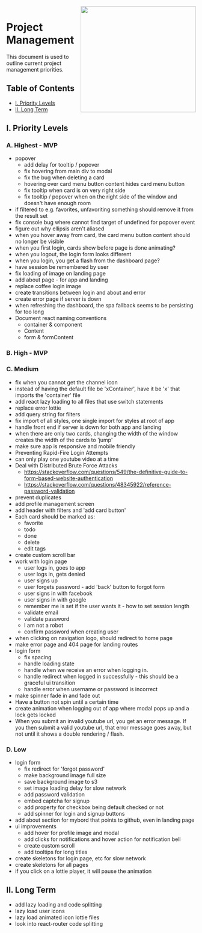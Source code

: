 <img align="right" width="306" height="282" src="https://github.com/jimmy-e/mybord/blob/master/etc/assets/projectManagement.jpg">

# Project Management

This document is used to outline current project management priorities.

## Table of Contents

* [I. Priority Levels](#i-priority-levels)   
* [II. Long Term](#ii-long-term)   

## I. Priority Levels

### A. Highest - MVP

  * popover
    * add delay for tooltip / popover
    * fix hovering from main div to modal
    * fix the bug when deleting a card
    * hovering over card menu button content hides card menu button
    * fix tooltip when card is on very right side
    * fix tooltip / popover when on the right side of the window and doesn't have enough room
  * if filtered to e.g. favorites, unfavoriting something should remove it from the result set
  * fix console bug where cannot find target of undefined for popover event
  * figure out why ellipsis aren't aliased
  * when you hover away from card, the card menu button content should no longer be visible
  * when you first login, cards show before page is done animating? 
  * when you logout, the login form looks different
  * when you login, you get a flash from the dashboard page?
  * have session be remembered by user
  * fix loading of image on landing page
  * add about page - for app and landing
  * replace coffee login image
  * create transitions between login and about and error
  * create error page if server is down  
  * when refreshing the dashboard, the spa fallback seems to be persisting for too long
  * Document react naming conventions
    - container & component
    - Content
    - form & formContent

### B. High - MVP

### C. Medium

  * fix when you cannot get the channel icon
  * instead of having the default file be 'xContainer', have it be 'x' that imports the
   'container' file
  * add react lazy loading to all files that use switch statements
  * replace error lottie
  * add query string for filters
  * fix import of all styles, one single import for styles at root of app
  * handle front end if server is down for both app and landing
  * when there are only two cards, changing the width of the window creates the width of the
   cards to 'jump'
  * make sure app is responsive and mobile friendly
  * Preventing Rapid-Fire Login Attempts 
  * can only play one youtube video at a time
  * Deal with Distributed Brute Force Attacks
    * https://stackoverflow.com/questions/549/the-definitive-guide-to-form-based-website-authentication
    * https://stackoverflow.com/questions/48345922/reference-password-validation
  * prevent duplicates
  * add profile management screen
  * add header with filters and 'add card button'
  * Each card should be marked as:
    * favorite
    * todo
    * done
    * delete
    * edit tags
  * create custom scroll bar  
  * work with login page
    * user logs in, goes to app
    * user logs in, gets denied
    * user signs up
    * user forgets password - add 'back' button to forgot form
    * user signs in with facebook
    * user signs in with google
    * remember me is set if the user wants it - how to set session length
    * validate email
    * validate password
    * I am not a robot
    * confirm password when creating user
  * when clicking on navigation logo, should redirect to home page
  * make error page and 404 page for landing routes
  * login form
    * fix spacing
    * handle loading state
    * handle when we receive an error when logging in.
    * handle redirect when logged in successfully - this should be a graceful ui transition
    * handle error when username or password is incorrect
  * make spinner fade in and fade out
  * Have a button not spin until a certain time
  * create animation when logging out of app where modal pops up and a lock gets locked
  * When you submit an invalid youtube url, you get an error message. If you then submit a valid
   youtube url, that error message goes away, but not until it shows a double rendering / flash.

### D. Low

  * login form
    * fix redirect for 'forgot password'
    * make background image full size
    * save background image to s3
    * set image loading delay for slow network
    * add password validation
    * embed captcha for signup
    * add property for checkbox being default checked or not
    * add spinner for login and signup buttons
  * add about section for mybord that points to github, even in landing page
  * ui improvements
    * add hover for profile image and modal
    * add clicks for notifications and hover action for notification bell
    * create custom scroll
    * add tooltips for long titles
  * create skeletons for login page, etc for slow network
  * create skeletons for all pages
  * if you click on a lottie player, it will pause the animation
  
## II. Long Term  

* add lazy loading and code splitting
* lazy load user icons
* lazy load animated icon lottie files
* look into react-router code splitting
